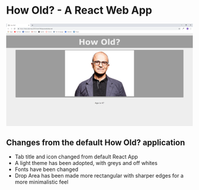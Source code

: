 # How Old? - A React Web App

![alt text](https://github.com/hdnsimpson/how-old/blob/master/how-old-screenshot.png)

## Changes from the default How Old? application
 - Tab title and icon changed from default React App
 - A light theme has been adopted, with greys and off whites
 - Fonts have been changed
 - Drop Area has been made more rectangular with sharper edges for a more minimalistic feel
